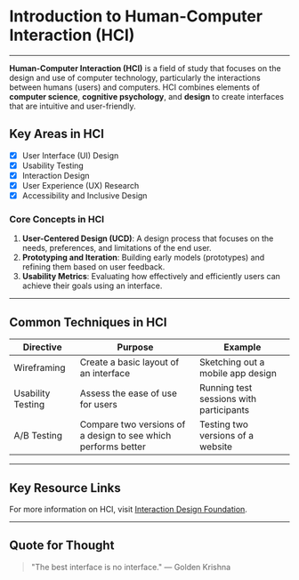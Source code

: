 # Introduction to Human-Computer Interaction (HCI)
***
**Human-Computer Interaction (HCI)** is a field of study that focuses on the design and use of computer technology, particularly the interactions between humans (users) and computers. HCI combines elements of **computer science**, **cognitive psychology**, and **design** to create interfaces that are intuitive and user-friendly.

## Key Areas in HCI
- [x] User Interface (UI) Design
- [x] Usability Testing
- [x] Interaction Design
- [x] User Experience (UX) Research
- [x] Accessibility and Inclusive Design

### Core Concepts in HCI
1. **User-Centered Design (UCD)**: A design process that focuses on the needs, preferences, and limitations of the end user.
2. **Prototyping and Iteration**: Building early models (prototypes) and refining them based on user feedback.
3. **Usability Metrics**: Evaluating how effectively and efficiently users can achieve their goals using an interface.
***
## Common Techniques in HCI
Directive | Purpose	| Example
--- | --- | ---
Wireframing | Create a basic layout of an interface | Sketching out a mobile app design
Usability Testing | Assess the ease of use for users | Running test sessions with participants
A/B Testing | Compare two versions of a design to see which performs better | Testing two versions of a website
***
## Key Resource Links
For more information on HCI, visit [Interaction Design Foundation](https://www.interaction-design.org/literature/topics/human-computer-interaction).
***
## Quote for Thought
>"The best interface is no interface."
>— Golden Krishna